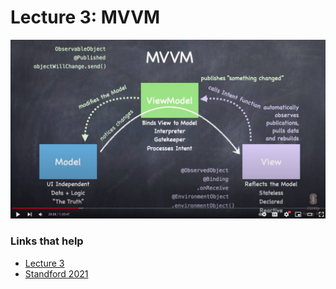 # Lecture 3: MVVM

![](images/1.png)

### Links that help

- [Lecture 3](https://www.youtube.com/watch?v=--qKOhdgJAs&ab_channel=Stanford)
- [Standford 2021](https://cs193p.sites.stanford.edu/)



